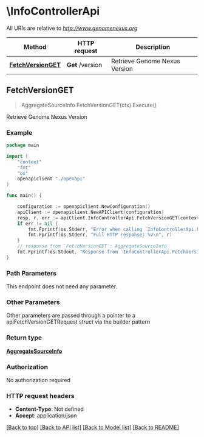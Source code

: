# \InfoControllerApi

All URIs are relative to *http://www.genomenexus.org*

Method | HTTP request | Description
------------- | ------------- | -------------
[**FetchVersionGET**](InfoControllerApi.md#FetchVersionGET) | **Get** /version | Retrieve Genome Nexus Version



## FetchVersionGET

> AggregateSourceInfo FetchVersionGET(ctx).Execute()

Retrieve Genome Nexus Version

### Example

```go
package main

import (
    "context"
    "fmt"
    "os"
    openapiclient "./openapi"
)

func main() {

    configuration := openapiclient.NewConfiguration()
    apiClient := openapiclient.NewAPIClient(configuration)
    resp, r, err := apiClient.InfoControllerApi.FetchVersionGET(context.Background()).Execute()
    if err != nil {
        fmt.Fprintf(os.Stderr, "Error when calling `InfoControllerApi.FetchVersionGET``: %v\n", err)
        fmt.Fprintf(os.Stderr, "Full HTTP response: %v\n", r)
    }
    // response from `FetchVersionGET`: AggregateSourceInfo
    fmt.Fprintf(os.Stdout, "Response from `InfoControllerApi.FetchVersionGET`: %v\n", resp)
}
```

### Path Parameters

This endpoint does not need any parameter.

### Other Parameters

Other parameters are passed through a pointer to a apiFetchVersionGETRequest struct via the builder pattern


### Return type

[**AggregateSourceInfo**](AggregateSourceInfo.md)

### Authorization

No authorization required

### HTTP request headers

- **Content-Type**: Not defined
- **Accept**: application/json

[[Back to top]](#) [[Back to API list]](../README.md#documentation-for-api-endpoints)
[[Back to Model list]](../README.md#documentation-for-models)
[[Back to README]](../README.md)

